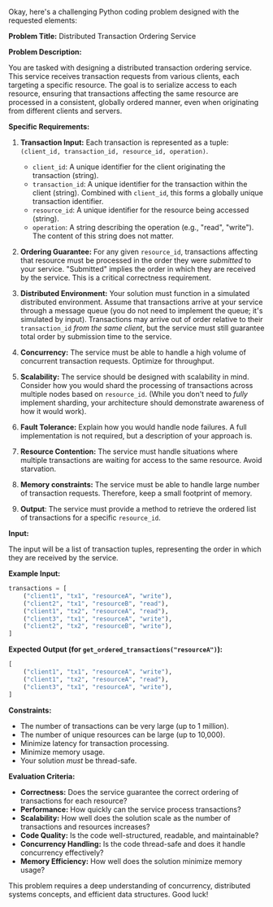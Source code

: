 Okay, here's a challenging Python coding problem designed with the requested elements:

**Problem Title:** Distributed Transaction Ordering Service

**Problem Description:**

You are tasked with designing a distributed transaction ordering service. This service receives transaction requests from various clients, each targeting a specific resource.  The goal is to serialize access to each resource, ensuring that transactions affecting the same resource are processed in a consistent, globally ordered manner, even when originating from different clients and servers.

**Specific Requirements:**

1.  **Transaction Input:** Each transaction is represented as a tuple: `(client_id, transaction_id, resource_id, operation)`.
    *   `client_id`: A unique identifier for the client originating the transaction (string).
    *   `transaction_id`: A unique identifier for the transaction within the client (string).  Combined with `client_id`, this forms a globally unique transaction identifier.
    *   `resource_id`: A unique identifier for the resource being accessed (string).
    *   `operation`: A string describing the operation (e.g., "read", "write"). The content of this string does not matter.

2.  **Ordering Guarantee:** For any given `resource_id`, transactions affecting that resource must be processed in the order they were *submitted* to your service. "Submitted" implies the order in which they are received by the service. This is a critical correctness requirement.

3.  **Distributed Environment:** Your solution must function in a simulated distributed environment.  Assume that transactions arrive at your service through a message queue (you do not need to implement the queue; it's simulated by input).  Transactions may arrive out of order relative to their `transaction_id` *from the same client*, but the service must still guarantee total order by submission time to the service.

4.  **Concurrency:** The service must be able to handle a high volume of concurrent transaction requests.  Optimize for throughput.

5.  **Scalability:** The service should be designed with scalability in mind. Consider how you would shard the processing of transactions across multiple nodes based on `resource_id`. (While you don't need to *fully* implement sharding, your architecture should demonstrate awareness of how it would work).

6.  **Fault Tolerance:**  Explain how you would handle node failures.  A full implementation is not required, but a description of your approach is.

7.  **Resource Contention:**  The service must handle situations where multiple transactions are waiting for access to the same resource.  Avoid starvation.

8. **Memory constraints:** The service must be able to handle large number of transaction requests. Therefore, keep a small footprint of memory.

9. **Output**: The service must provide a method to retrieve the ordered list of transactions for a specific `resource_id`.

**Input:**

The input will be a list of transaction tuples, representing the order in which they are received by the service.

**Example Input:**

```python
transactions = [
    ("client1", "tx1", "resourceA", "write"),
    ("client2", "tx1", "resourceB", "read"),
    ("client1", "tx2", "resourceA", "read"),
    ("client3", "tx1", "resourceA", "write"),
    ("client2", "tx2", "resourceB", "write"),
]
```

**Expected Output (for `get_ordered_transactions("resourceA")`):**

```python
[
    ("client1", "tx1", "resourceA", "write"),
    ("client1", "tx2", "resourceA", "read"),
    ("client3", "tx1", "resourceA", "write"),
]
```

**Constraints:**

*   The number of transactions can be very large (up to 1 million).
*   The number of unique resources can be large (up to 10,000).
*   Minimize latency for transaction processing.
*   Minimize memory usage.
*   Your solution *must* be thread-safe.

**Evaluation Criteria:**

*   **Correctness:** Does the service guarantee the correct ordering of transactions for each resource?
*   **Performance:** How quickly can the service process transactions?
*   **Scalability:** How well does the solution scale as the number of transactions and resources increases?
*   **Code Quality:** Is the code well-structured, readable, and maintainable?
*   **Concurrency Handling:** Is the code thread-safe and does it handle concurrency effectively?
*   **Memory Efficiency:** How well does the solution minimize memory usage?

This problem requires a deep understanding of concurrency, distributed systems concepts, and efficient data structures. Good luck!
